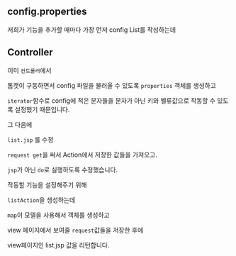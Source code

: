 ## config.properties

저희가 기능을 추가할 때마다 가장 먼저 config List를 작성하는데 

## Controller

이미 `컨트롤러`에서 

톰캣이 구동하면서 config 파일을 불러올 수 있도록 `properties` 객체를 생성하고

`iterator`함수로 config에 적은 문자들을 문자가 아닌 키와 벨류값으로 작동할 수 있도록 설정했기 때문입니다.

그 다음에 

`list.jsp` 를 수정 

`request get`을 써서 Action에서 저장한 값들을 가져오고.

`jsp`가 아닌  `do`로 실행하도록 수정했습니다.



작동할 기능을 설정해주기 위해

`listAction`을 생성하는데 

`map`이 모델을 사용해서 객체를 생성하고 

view 페이지에서 보여줄 `request`값들을  저장한 후에

view페이지인 list.jsp 값을 리턴합니다.
